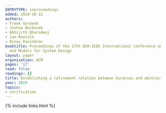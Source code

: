 ```yaml
---
ENTRYTYPE: inproceedings
added: 2019-10-12
authors:
- Freek Verbeek
- Joshua Bockenek
- Abhijith Bharadwaj
- Ian Roessle
- Binoy Ravindran
booktitle: Proceedings of the 17th ACM-IEEE International Conference on Formal Methods
  and Models for System Design
layout: paper
organization: ACM
pages: '17'
read: false
readings: []
title: Establishing a refinement relation between binaries and abstract code
year: 2019
topics:
- verification
---
```


{% include links.html %}
